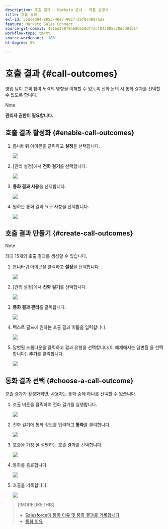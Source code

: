 ```yaml
---
description: 호출 결과 - Marketo 문서 - 제품 설명서
title: 호출 결과
exl-id: 55ac4d04-8853-46e7-9027-26f0c4897a2a
feature: Marketo Sales Connect
source-git-commit: 431bd258f9a68bbb9df7acf043085578d3d91b1f
workflow-type: tm+mt
source-wordcount: '180'
ht-degree: 0%

---
```


# 호출 결과 {#call-outcomes}

영업 팀이 고객 참여 노력의 영향을 이해할 수 있도록 전화 문의 시 통화 결과를 선택할 수 있도록 합니다.

>[!NOTE]
>
>**관리자 권한이 필요합니다.**

## 호출 결과 활성화 {#enable-call-outcomes}

1. 톱니바퀴 아이콘을 클릭하고 **설정**&#x200B;을 선택합니다.

   ![](assets/call-outcomes-1.png)

1. [관리 설정]에서 **전화 걸기**&#x200B;를 선택합니다.

   ![](assets/call-outcomes-2.png)

1. **통화 결과 사용**&#x200B;을 선택합니다.

   ![](assets/call-outcomes-3.png)

1. 원하는 통화 결과 요구 사항을 선택합니다.

   ![](assets/call-outcomes-4.png)

## 호출 결과 만들기 {#create-call-outcomes}

>[!NOTE]
>
>최대 15개의 호출 결과를 생성할 수 있습니다.

1. 톱니바퀴 아이콘을 클릭하고 **설정**&#x200B;을 선택합니다.

   ![](assets/call-outcomes-5.png)

1. [관리 설정]에서 **전화 걸기**&#x200B;를 선택합니다.

   ![](assets/call-outcomes-6.png)

1. **통화 결과 관리**&#x200B;를 클릭합니다.

   ![](assets/call-outcomes-7.png)

1. 텍스트 필드에 원하는 호출 결과 이름을 입력합니다.

   ![](assets/call-outcomes-8.png)

1. 답변됨 드롭다운을 클릭하고 결과 유형을 선택합니다(이 예제에서는 답변됨 을 선택합니다). **추가**&#x200B;를 클릭합니다.

   ![](assets/call-outcomes-9.png)

## 통화 결과 선택 {#choose-a-call-outcome}

호출 결과가 활성화되면, 사용자는 통화 중에 하나를 선택할 수 있습니다.

1. 호출 버튼을 클릭하여 전화 걸기를 실행합니다.

   ![](assets/call-outcomes-10.png)

1. 전화 걸기에 통화 정보를 입력하고 **통화**&#x200B;를 클릭합니다.

   ![](assets/call-outcomes-11.png)

1. 호출을 가장 잘 설명하는 호출 결과를 선택합니다.

   ![](assets/call-outcomes-12.png)

1. 통화를 종료합니다.

   ![](assets/call-outcomes-13.png)

1. 호출을 기록합니다.

   ![](assets/call-outcomes-14.png)

>[!MORELIKETHIS]
>
>* [Salesforce에 통화 이유 및 통화 결과를 기록합니다](/help/marketo/product-docs/marketo-sales-connect/phone/log-call-reasons-and-call-outcomes-to-salesforce.md)
>* [통화 이유](/help/marketo/product-docs/marketo-sales-connect/phone/call-reasons.md)
